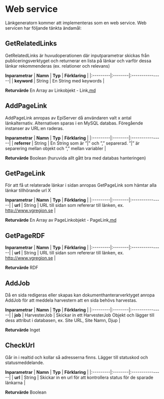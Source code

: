 # Web service #

Länkgeneratorn kommer att implementeras som en web service. Web servicen har följande tänkta ändamål:

## GetRelatedLinks ##
GetRelatedLinks är huvudoperationen där inputparametrar skickas från publiceringsverktyget och returnerar en lista på länkar och varför dessa länkar rekommenderas (ex. relationer och relevans)

**Inparametrar**
| **Namn** | **Typ** | **Förklaring** |
|:---------|:--------|:----------------|
| **keyword** | String | En String med keywords |

**Returvärde**
En Array av Linkobjekt - Link[.md](.md)

## AddPageLink ##
AddPageLink anropas av EpiServer då användaren valt x antal länkalternativ. Alternativen sparas i en MySQL databas. Föregående instanser av URL:en raderas.

**Inparametrar**
| **Namn** | **Typ** | **Förklaring** |
|:---------|:--------|:----------------|
| **referrer** | String | En String som är ”|” och ”,” separerad. ”|” är separering mellan objekt och ”,” mellan variabler |

**Returvärde**
Boolean (huruvida allt gått bra med databas hanteringen)


## GetPageLink ##
För att få ut relaterade länkar i sidan anropas GetPageLink som hämtar alla länkar tillhörande url X

**Inparametrar**
| **Namn** | **Typ** | **Förklaring** |
|:---------|:--------|:----------------|
| **url** | String | URL till sidan som refererar till länken, ex. http://www.vgregion.se |

**Returvärde**
En Array av PageLinkobjekt - PageLink[.md](.md)

## GetPageRDF ##

**Inparametrar**
| **Namn** | **Typ** | **Förklaring** |
|:---------|:--------|:----------------|
| **url** | String | URL till sidan som refererar till länken, ex. http://www.vgregion.se |

**Returvärde**
RDF


## AddJob ##
Då en sida redigeras eller skapas kan dokumenthanterarverktyget anropa AddJob för att meddela harvestern att en sida behövs harvestas.

**Inparametrar**
| **Namn** | **Typ** | **Förklaring** |
|:---------|:--------|:----------------|
| **job** | HarvesterJob | Skickar in ett HarvesterJob Objekt och lägger till dess attribut i databasen, ex. Site URL, Site Namn, Djup |

**Returvärde**
Inget


## CheckUrl ##
Går in i realtid och kollar så adresserna finns. Lägger till statuskod och statusmeddelande.

**Inparametrar**
| **Namn** | **Typ** | **Förklaring** |
|:---------|:--------|:----------------|
| **url** | String | Skickar in en url för att kontrollera status för de sparade länkarna |

**Returvärde**
Boolean